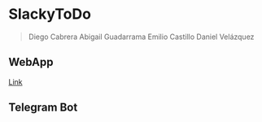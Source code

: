 # SlackyToDo
> Diego Cabrera
> Abigail Guadarrama
> Emilio Castillo
> Daniel Velázquez

## WebApp

[Link](https://todo-6d55c.web.app/)


## Telegram Bot